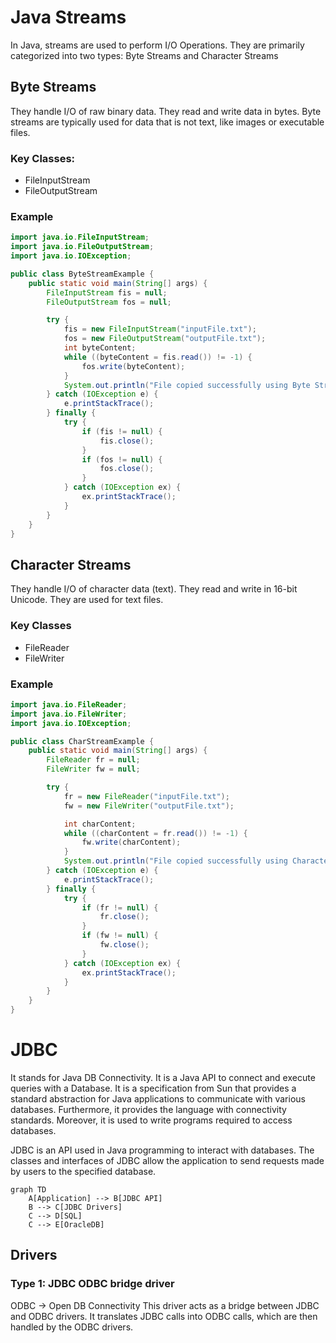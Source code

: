 # Java Streams
In Java, streams are used to perform I/O Operations. They are primarily categorized into two types: Byte Streams and Character Streams

## Byte Streams
They handle I/O of raw binary data. They read and write data in bytes. Byte streams are typically used for data that is not text, like images or executable files.

### Key Classes:
- FileInputStream
- FileOutputStream
### Example
```Java
import java.io.FileInputStream;
import java.io.FileOutputStream;
import java.io.IOException;

public class ByteStreamExample {
    public static void main(String[] args) {
        FileInputStream fis = null;
        FileOutputStream fos = null;

        try {
            fis = new FileInputStream("inputFile.txt");
            fos = new FileOutputStream("outputFile.txt");
            int byteContent;
            while ((byteContent = fis.read()) != -1) {
                fos.write(byteContent);
            }
            System.out.println("File copied successfully using Byte Streams.");
        } catch (IOException e) {
            e.printStackTrace();
        } finally {
            try {
                if (fis != null) {
                    fis.close();
                }
                if (fos != null) {
                    fos.close();
                }
            } catch (IOException ex) {
                ex.printStackTrace();
            }
        }
    }
}
```

## Character Streams
They handle I/O of character data (text). They read and write in 16-bit Unicode. They are used for text files.

### Key Classes
- FileReader
- FileWriter

### Example
```Java
import java.io.FileReader;
import java.io.FileWriter;
import java.io.IOException;

public class CharStreamExample {
    public static void main(String[] args) {
        FileReader fr = null;
        FileWriter fw = null;

        try {
            fr = new FileReader("inputFile.txt");
            fw = new FileWriter("outputFile.txt");

            int charContent;
            while ((charContent = fr.read()) != -1) {
                fw.write(charContent);
            }
            System.out.println("File copied successfully using Character Streams.");
        } catch (IOException e) {
            e.printStackTrace();
        } finally {
            try {
                if (fr != null) {
                    fr.close();
                }
                if (fw != null) {
                    fw.close();
                }
            } catch (IOException ex) {
                ex.printStackTrace();
            }
        }
    }
}
```

# JDBC
It stands for Java DB Connectivity. It is a Java API to connect and execute queries with a Database. It is a specification from Sun that provides a standard abstraction for Java applications to communicate with various databases. Furthermore, it provides the language with connectivity standards. Moreover, it is used to write programs required to access databases.

JDBC is an API used in Java programming to interact with databases. The classes and interfaces of JDBC allow the application to send requests made by users to the specified database.

```mermaid
graph TD
	A[Application] --> B[JDBC API]
	B --> C[JDBC Drivers]
	C --> D[SQL]
	C --> E[OracleDB]
```

## Drivers
### Type 1: JDBC ODBC bridge driver
ODBC -> Open DB Connectivity
This driver acts as a bridge between JDBC and ODBC drivers. It translates JDBC calls into ODBC calls, which are then handled by the ODBC drivers.
